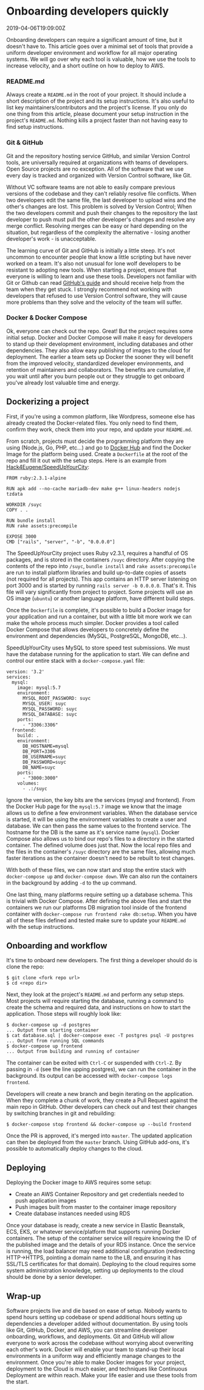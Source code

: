 # Onboarding developers quickly
<div id="published-at">2019-04-06T19:09:00Z</div>

Onboarding developers can require a significant amount of time, but it doesn't have to. This article goes over a minimal set of tools that provide a uniform developer environment and workflow for all major operating systems. We will go over why each tool is valuable, how we use the tools to increase velocity, and a short outline on how to deploy to AWS.

### README.md

Always create a `README.md` in the root of your project. It should include a short description of the project and its setup instructions. It's also useful to list key maintainers/contributors and the project's license. If you only do one thing from this article, please document your setup instruction in the project's `README.md`. Nothing kills a project faster than not having easy to find setup instructions.

### Git & GitHub

Git and the repository hosting service GitHub, and similar Version Control tools, are universally required at organizations with teams of developers. Open Source projects are no exception. All of the software that we use every day is tracked and organized with Version Control software, like Git. 

Without VC software teams are not able to easily compare previous versions of the codebase and they can't reliably resolve file conflicts. When two developers edit the same file, the last developer to upload wins and the other's changes are lost. This problem is solved by Version Control; When the two developers commit and push their changes to the repository the last developer to push must pull the other developer's changes and resolve any merge conflict. Resolving merges can be easy or hard depending on the situation, but regardless of the complexity the alternative - losing another developer's work - is unacceptable.

The learning curve of Git and GitHub is initially a little steep. It's not uncommon to encounter people that know a little scripting but have never worked on a team. It's also not unusual for lone wolf developers to be resistant to adopting new tools. When starting a project, ensure that everyone is willing to learn and use these tools. Developers not familiar with Git or Github can read [GitHub's guide](https://guides.github.com/introduction/git-handbook/) and should receive help from the team when they get stuck. I strongly recommend not working with developers that refused to use Version Control software, they will cause more problems than they solve and the velocity of the team will suffer. 

### Docker & Docker Compose

Ok, everyone can check out the repo. Great! But the project requires some initial setup. Docker and Docker Compose will make it easy for developers to stand up their development environment, including databases and other dependencies. They also allow easy publishing of images to the cloud for deployment. The earlier a team sets up Docker the sooner they will benefit from the improved velocity, standardized developer environments, and retention of maintainers and collaborators. The benefits are cumulative, if you wait until after you burn people out or they struggle to get onboard you've already lost valuable time and energy.   

## Dockerizing a project

First, if you're using a common platform, like Wordpress, someone else has already created the Docker-related files. You only need to find them, confirm they work, check them into your repo, and update your `README.md`. 

From scratch, projects must decide the programming platform they are using (Node.js, Go, PHP, etc...) and go to [Docker Hub](https://hub.docker.com/search?q=&type=image) and find the Docker Image for the platform being used. Create a `Dockerfile` at the root of the repo and fill it out with the setup steps. Here is an example from [Hack4Eugene/SpeedUpYourCity](https://github.com/Hack4Eugene/SpeedUpYourCity):

``` 
FROM ruby:2.3.1-alpine

RUN apk add --no-cache mariadb-dev make g++ linux-headers nodejs tzdata

WORKDIR /suyc
COPY . .

RUN bundle install
RUN rake assets:precompile

EXPOSE 3000
CMD ["rails", "server", "-b", "0.0.0.0"]
```

The SpeedUpYourCity project uses Ruby v2.3.1, requires a handful of OS packages, and is stored in the containers `/suyc` directory. After copying the contents of the repo into `/suyc`, `bundle install` and `rake assets:precompile` are run to install platform libraries and build up-to-date copies of assets (not required for all projects). This app contains an HTTP server listening on port 3000 and is started by running `rails server -b 0.0.0.0`. That's it. This file will vary significantly from project to project. Some projects will use an OS image (`ubuntu`) or another language platform, have different build steps.

Once the `Dockerfile` is complete, it's possible to build a Docker image for your application and run a container, but with a little bit more work we can make the whole process much simpler. Docker provides a tool called Docker Compose that allows developers to concretely define the environment and dependencies (MySQL, PostgreSQL, MongoDB, etc...). 

SpeedUpYourCity uses MySQL to store speed test submissions. We must have the database running for the application to start. We can define and control our entire stack with a `docker-compose.yaml` file:

```
version: '3.2'
services:
  mysql:
    image: mysql:5.7
    environment:
      MYSQL_ROOT_PASSWORD: suyc
      MYSQL_USER: suyc
      MYSQL_PASSWORD: suyc
      MYSQL_DATABASE: suyc
    ports:
      - "3306:3306"
  frontend:
    build: .
    environment:
      DB_HOSTNAME=mysql
      DB_PORT=3306
      DB_USERNAME=suyc
      DB_PASSWORD=suyc
      DB_NAME=suyc
    ports:
      - "3000:3000"
    volumes:
      - .:/suyc
```

Ignore the version, the key bits are the services (mysql and frontend). From the Docker Hub page for the `mysql:5.7` image we know that the image allows us to define a few environment variables. When the database service is started, it will be using the environment variables to create a user and database. We can then pass the same values to the frontend service. The hostname for the DB is the same as it's service name (`mysql`). Docker Compose also allows us to bind our repo's files to a directory in the started container. The defined volume does just that. Now the local repo files and the files in the container's `/suyc` directory are the same files, allowing much faster iterations as the container doesn't need to be rebuilt to test changes. 

With both of these files, we can now start and stop the entire stack with `docker-compose up` and `docker-compose down`. We can also run the containers in the background by adding `-d` to the up command.

One last thing, many platforms require setting up a database schema. This is trivial with Docker Compose. After defining the above files and start the containers we run our platforms DB migration tool inside of the frontend container with `docker-compose run frontend rake db:setup`. When you have all of these files defined and tested make sure to update your `README.md` with the setup instructions.

## Onboarding and workflow

It's time to onboard new developers. The first thing a developer should do is clone the repo:

    $ git clone <fork repo url>
    $ cd <repo dir>

Next, they look at the project's `README.md` and perform any setup steps. Most projects will require starting the database, running a command to create the schema and required data, and  instructions on how to start the application. Those steps will roughly look like:

    $ docker-compose up -d postgres
    ... Output from starting container
    $ cat database.sql | docker-compose exec -T postgres psql -U postgres
    ... Output from running SQL commands
    $ docker-compose up frontend
    ... Output from building and running of container

The container can be exited with `Ctrl-C` or suspended with `Ctrl-Z`. By passing in `-d` (see the line upping postgres), we can run the container in the background. Its output can be accessed with `docker-compose logs frontend`.

Developers will create a new branch and begin iterating on the application. When they complete a chunk of work, they create a Pull Request against the main repo in GitHub. Other developers can check out and test their changes by switching branches in git and rebuilding:

    $ docker-compose stop frontend && docker-compose up --build frontend

Once the PR is approved, it's merged into `master`. The updated application can then be deployed from the `master` branch. Using GitHub add-ons, it's possible to automatically deploy changes to the cloud.

## Deploying

Deploying the Docker image to AWS requires some setup:

  * Create an AWS Container Repository and get credentials needed to push application images
  * Push images built from master to the container image repository
  * Create database instances needed using RDS

Once your database is ready, create a new service in Elastic Beanstalk, ECS, EKS, or whatever service/platform that supports running Docker containers. The setup of the container service will require knowing the ID of the published image and the details of your RDS instance. Once the service is running, the load balancer may need additional configuration (redirecting HTTP->HTTPS, pointing a domain name to the LB, and ensuring it has SSL/TLS certificates for that domain). Deploying to the cloud requires some system administration knowledge, setting up deployments to the cloud should be done by a senior developer.

## Wrap-up

Software projects live and die based on ease of setup. Nobody wants to spend hours setting up codebase or spend additional hours setting up dependencies a developer added without documentation. By using tools like Git, GitHub, Docker, and AWS, you can streamline developer onboarding, workflows, and deployments. Git and GitHub will allow everyone to work across the codebase without worrying about overwriting each other's work. Docker will enable your team to stand-up their local environments in a uniform way and efficiently manage changes to the environment. Once you're able to make Docker images for your project, deployment to the Cloud is much easier, and techniques like Continuous Deployment are within reach. Make your life easier and use these tools from the start.
